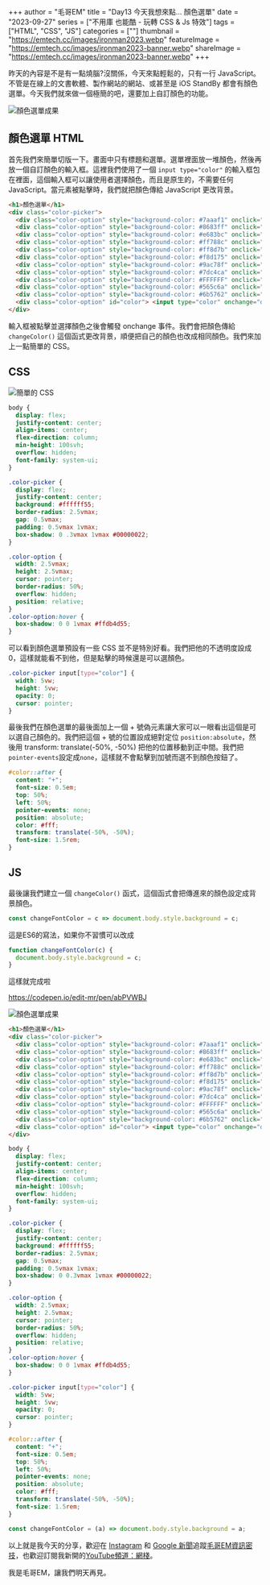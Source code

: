 +++
author = "毛哥EM"
title = "Day13 今天我想來點… 顏色選單"
date = "2023-09-27"
series = ["不用庫 也能酷 - 玩轉 CSS & Js 特效"]
tags = ["HTML", "CSS", "JS"]
categories = [""]
thumbnail = "https://emtech.cc/images/ironman2023.webp"
featureImage = "https://emtech.cc/images/ironman2023-banner.webp"
shareImage = "https://emtech.cc/images/ironman2023-banner.webp"
+++

昨天的內容是不是有一點燒腦?沒關係，今天來點輕鬆的，只有一行 JavaScript。不管是在線上的文書軟體、製作網站的網站、或甚至是 iOS StandBy 都會有顏色選單。今天我們就來做一個極簡的吧，還要加上自訂顏色的功能。

<!--more-->

![顏色選單成果](https://emtech.cc/post/2023ironman-13/final.webp)

## 顏色選單 HTML

首先我們來簡單切版一下。畫面中只有標題和選單。選單裡面放一堆顏色，然後再放一個自訂顏色的輸入框。這裡我們使用了一個 `input type="color"` 的輸入框包在裡面，這個輸入框可以讓使用者選擇顏色，而且是原生的，不需要任何 JavaScript。當元素被點擊時，我們就把顏色傳給 JavaScript 更改背景。

```html
<h1>顏色選單</h1>
<div class="color-picker">
  <div class="color-option" style="background-color: #7aaaf1" onclick="changeColor('#7aaaf1')"></div>
  <div class="color-option" style="background-color: #8683ff" onclick="changeColor('#8683ff')"></div>
  <div class="color-option" style="background-color: #e683bc" onclick="changeColor('#e683bc')"></div>
  <div class="color-option" style="background-color: #ff788c" onclick="changeColor('#ff788c')"></div>
  <div class="color-option" style="background-color: #ff8d7b" onclick="changeColor('#ff8d7b')"></div>
  <div class="color-option" style="background-color: #f8d175" onclick="changeColor('#f8d175')"></div>
  <div class="color-option" style="background-color: #9ac78f" onclick="changeColor('#9ac78f')"></div>
  <div class="color-option" style="background-color: #7dc4ca" onclick="changeColor('#7dc4ca')"></div>
  <div class="color-option" style="background-color: #FFFFFF" onclick="changeColor('#FFFFFF')"></div>
  <div class="color-option" style="background-color: #565c6a" onclick="changeColor('#565c6a')"></div>
  <div class="color-option" style="background-color: #6b5762" onclick="changeColor('#6b5762')"></div>
  <div class="color-option" id="color"> <input type="color" onchange="document.getElementById('color').style.backgroundColor=this.value;changeColor(this.value)"></div>
</div>
```
輸入框被點擊並選擇顏色之後會觸發 onchange 事件。我們會把顏色傳給 `changeColor()` 這個函式更改背景，順便把自己的顏色也改成相同顏色。我們來加上一點簡單的 CSS。

## CSS

![簡單的 CSS](https://emtech.cc/post/2023ironman-13/button.webp)

```css
body {
  display: flex;
  justify-content: center;
  align-items: center;
  flex-direction: column;
  min-height: 100svh;
  overflow: hidden;
  font-family: system-ui;
}

.color-picker {
  display: flex;
  justify-content: center;
  background: #ffffff55;
  border-radius: 2.5vmax;
  gap: 0.5vmax;
  padding: 0.5vmax 1vmax;
  box-shadow: 0 .3vmax 1vmax #00000022;
}

.color-option {
  width: 2.5vmax;
  height: 2.5vmax;
  cursor: pointer;
  border-radius: 50%;
  overflow: hidden;
  position: relative;
}
.color-option:hover {
  box-shadow: 0 0 1vmax #ffdb4d55;
}
```

可以看到顏色選單預設有一些 CSS 並不是特別好看。我們把他的不透明度設成0，這樣就能看不到他，但是點擊的時候還是可以選顏色。

```css
.color-picker input[type="color"] {
  width: 5vw;
  height: 5vw;
  opacity: 0;
  cursor: pointer;
}
```

最後我們在顏色選單的最後面加上一個 + 號偽元素讓大家可以一眼看出這個是可以選自己顏色的。我們把這個 + 號的位置設成絕對定位 `position:absolute`，然後用 transform: translate(-50%, -50%) 把他的位置移動到正中間。我們把`pointer-events`設定成`none`，這樣就不會點擊到加號而選不到顏色按鈕了。

```css
#color::after {
  content: "+";
  font-size: 0.5em;
  top: 50%;
  left: 50%;
  pointer-events: none;
  position: absolute;
  color: #fff;
  transform: translate(-50%, -50%);
  font-size: 1.5rem;
}
```

## JS

最後讓我們建立一個 `changeColor()` 函式，這個函式會把傳進來的顏色設定成背景顏色。

```js
const changeFontColor = c => document.body.style.background = c;
```

這是ES6的寫法，如果你不習慣可以改成

```js
function changeFontColor(c) {
  document.body.style.background = c;
}
```

這樣就完成啦

https://codepen.io/edit-mr/pen/abPVWBJ

![顏色選單成果](https://emtech.cc/post/2023ironman-13/final.gif)

```html
<h1>顏色選單</h1>
<div class="color-picker">
  <div class="color-option" style="background-color: #7aaaf1" onclick="changeFontColor('#7aaaf1')"></div>
  <div class="color-option" style="background-color: #8683ff" onclick="changeFontColor('#8683ff')"></div>
  <div class="color-option" style="background-color: #e683bc" onclick="changeFontColor('#e683bc')"></div>
  <div class="color-option" style="background-color: #ff788c" onclick="changeFontColor('#ff788c')"></div>
  <div class="color-option" style="background-color: #ff8d7b" onclick="changeFontColor('#ff8d7b')"></div>
  <div class="color-option" style="background-color: #f8d175" onclick="changeFontColor('#f8d175')"></div>
  <div class="color-option" style="background-color: #9ac78f" onclick="changeFontColor('#9ac78f')"></div>
  <div class="color-option" style="background-color: #7dc4ca" onclick="changeFontColor('#7dc4ca')"></div>
  <div class="color-option" style="background-color: #FFFFFF" onclick="changeFontColor('#FFFFFF')"></div>
  <div class="color-option" style="background-color: #565c6a" onclick="changeFontColor('#565c6a')"></div>
  <div class="color-option" style="background-color: #6b5762" onclick="changeFontColor('#6b5762')"></div>
  <div class="color-option" id="color"> <input type="color" onchange="document.getElementById('color').style.backgroundColor=this.value;changeFontColor(this.value)"></div>
</div>
```
```css
body {
  display: flex;
  justify-content: center;
  align-items: center;
  flex-direction: column;
  min-height: 100svh;
  overflow: hidden;
  font-family: system-ui;
}

.color-picker {
  display: flex;
  justify-content: center;
  background: #ffffff55;
  border-radius: 2.5vmax;
  gap: 0.5vmax;
  padding: 0.5vmax 1vmax;
  box-shadow: 0 0.3vmax 1vmax #00000022;
}

.color-option {
  width: 2.5vmax;
  height: 2.5vmax;
  cursor: pointer;
  border-radius: 50%;
  overflow: hidden;
  position: relative;
}
.color-option:hover {
  box-shadow: 0 0 1vmax #ffdb4d55;
}

.color-picker input[type="color"] {
  width: 5vw;
  height: 5vw;
  opacity: 0;
  cursor: pointer;
}

#color::after {
  content: "+";
  font-size: 0.5em;
  top: 50%;
  left: 50%;
  pointer-events: none;
  position: absolute;
  color: #fff;
  transform: translate(-50%, -50%);
  font-size: 1.5rem;
}
```
```js
const changeFontColor = (a) => document.body.style.background = a;
```
以上就是我今天的分享，歡迎在 [Instagram](https://www.instagram.com/em.tec.blog) 和 [Google 新聞](https://news.google.com/publications/CAAqBwgKMKXLvgswsubVAw?ceid=TW:zh-Hant&oc=3)追蹤[毛哥EM資訊密技](https://emtech.cc/)，也歡迎訂閱我新開的[YouTube頻道：網棧](https://www.youtube.com/@webpallet)。

我是毛哥EM，讓我們明天再見。